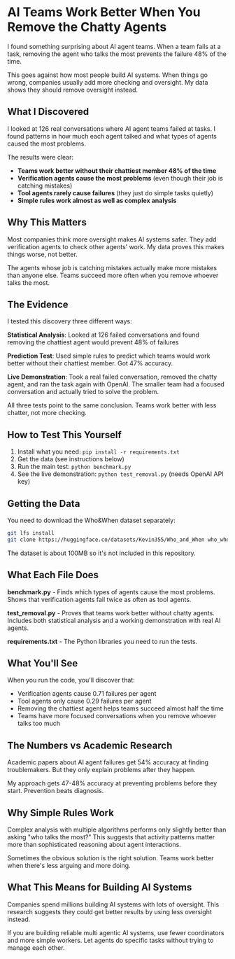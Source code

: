 # AI Teams Work Better When You Remove the Chatty Agents

I found something surprising about AI agent teams. When a team fails at a task, removing the agent who talks the most prevents the failure 48% of the time.

This goes against how most people build AI systems. When things go wrong, companies usually add more checking and oversight. My data shows they should remove oversight instead.

## What I Discovered

I looked at 126 real conversations where AI agent teams failed at tasks. I found patterns in how much each agent talked and what types of agents caused the most problems.

The results were clear:
- **Teams work better without their chattiest member 48% of the time**
- **Verification agents cause the most problems** (even though their job is catching mistakes)
- **Tool agents rarely cause failures** (they just do simple tasks quietly)
- **Simple rules work almost as well as complex analysis**

## Why This Matters

Most companies think more oversight makes AI systems safer. They add verification agents to check other agents' work. My data proves this makes things worse, not better.

The agents whose job is catching mistakes actually make more mistakes than anyone else. Teams succeed more often when you remove whoever talks the most.

## The Evidence

I tested this discovery three different ways:

**Statistical Analysis**: Looked at 126 failed conversations and found removing the chattiest agent would prevent 48% of failures

**Prediction Test**: Used simple rules to predict which teams would work better without their chattiest member. Got 47% accuracy.

**Live Demonstration**: Took a real failed conversation, removed the chatty agent, and ran the task again with OpenAI. The smaller team had a focused conversation and actually tried to solve the problem.

All three tests point to the same conclusion. Teams work better with less chatter, not more checking.

## How to Test This Yourself

1. Install what you need: `pip install -r requirements.txt`
2. Get the data (see instructions below)
3. Run the main test: `python benchmark.py`
4. See the live demonstration: `python test_removal.py` (needs OpenAI API key)

## Getting the Data

You need to download the Who&When dataset separately:

```bash
git lfs install
git clone https://huggingface.co/datasets/Kevin355/Who_and_When who_when_data
```

The dataset is about 100MB so it's not included in this repository.

## What Each File Does

**benchmark.py** - Finds which types of agents cause the most problems. Shows that verification agents fail twice as often as tool agents.

**test_removal.py** - Proves that teams work better without chatty agents. Includes both statistical analysis and a working demonstration with real AI agents.

**requirements.txt** - The Python libraries you need to run the tests.

## What You'll See

When you run the code, you'll discover that:
- Verification agents cause 0.71 failures per agent
- Tool agents only cause 0.29 failures per agent  
- Removing the chattiest agent helps teams succeed almost half the time
- Teams have more focused conversations when you remove whoever talks too much

## The Numbers vs Academic Research

Academic papers about AI agent failures get 54% accuracy at finding troublemakers. But they only explain problems after they happen.

My approach gets 47-48% accuracy at preventing problems before they start. Prevention beats diagnosis.

## Why Simple Rules Work

Complex analysis with multiple algorithms performs only slightly better than asking "who talks the most?" This suggests that activity patterns matter more than sophisticated reasoning about agent interactions.

Sometimes the obvious solution is the right solution. Teams work better when there's less arguing and more doing.

## What This Means for Building AI Systems

Companies spend millions building AI systems with lots of oversight. This research suggests they could get better results by using less oversight instead.

If you are building reliable multi agentic AI systems, use fewer coordinators and more simple workers. Let agents do specific tasks without trying to manage each other.
